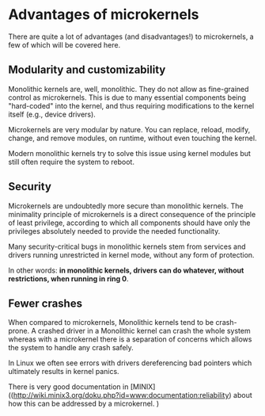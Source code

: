Advantages of microkernels
==========================

There are quite a lot of advantages (and disadvantages!) to microkernels, a few of which will be covered here.

Modularity and customizability
------------------------------

Monolithic kernels are, well, monolithic. They do not allow as fine-grained control as microkernels. This is due to many essential components being "hard-coded" into the kernel, and thus requiring modifications to the kernel itself (e.g., device drivers).

Microkernels are very modular by nature. You can replace, reload, modify, change, and remove modules, on runtime, without even touching the kernel.

Modern monolithic kernels try to solve this issue using kernel modules but still often require the system to reboot.

Security
--------

Microkernels are undoubtedly more secure than monolithic kernels. The minimality principle of microkernels is a direct consequence of the principle of least privilege, according to which all components should have only the privileges absolutely needed to provide the needed functionality.

Many security-critical bugs in monolithic kernels stem from services and drivers running unrestricted in kernel mode, without any form of protection.

In other words: **in monolithic kernels, drivers can do whatever, without restrictions, when running in ring 0**.

Fewer crashes
-------------

When compared to microkernels, Monolithic kernels tend to be crash-prone. A crashed driver in a Monolithic kernel can crash the whole system whereas with a microkernel there is a separation of concerns which allows the system to handle any crash safely.

In Linux we often see errors with drivers dereferencing bad pointers which ultimately results in kernel panics.

There is very good documentation in [MINIX]((http://wiki.minix3.org/doku.php?id=www:documentation:reliability) about how this can be addressed by a microkernel.
)
